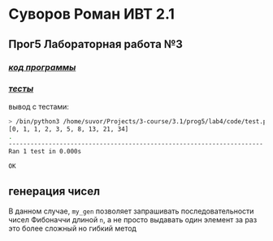 # Суворов Роман ИВТ 2.1

## Прог5 Лабораторная работа №3

### _[код программы](code/main.py)_
### _[тесты](code/test.py)_
вывод c тестами:
```bash
> /bin/python3 /home/suvor/Projects/3-course/3.1/prog5/lab4/code/test.py
[0, 1, 1, 2, 3, 5, 8, 13, 21, 34]
.
----------------------------------------------------------------------
Ran 1 test in 0.000s

OK
```

## генерация чисел
В данном случае, `my_gen` позволяет запрашивать последовательности чисел Фибоначчи длиной `n`, а не просто выдавать один элемент за раз это более сложный но гибкий метод

